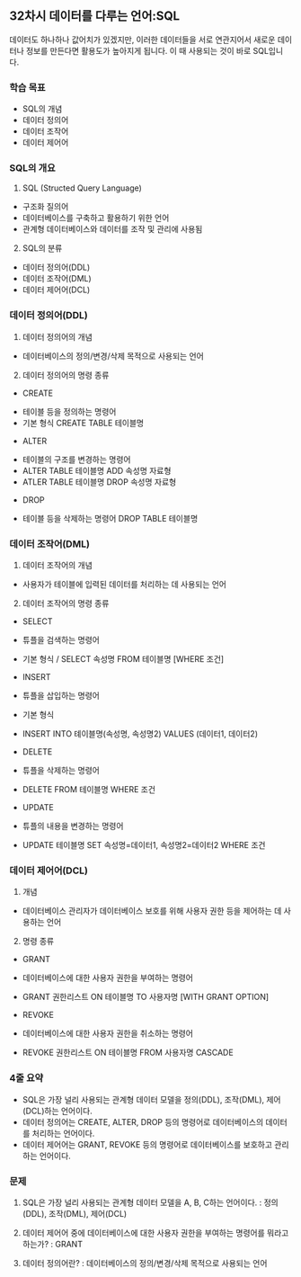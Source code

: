 ## 32차시 데이터를 다루는 언어:SQL

데이터도 하나하나 값어치가 있겠지만, 이러한 데이터들을 서로 연관지어서 새로운 데이터나 정보를 만든다면 활용도가 높아지게 됩니다. 이 때 사용되는 것이 바로 SQL입니다.

### 학습 목표
- SQL의 개념
- 데이터 정의어
- 데이터 조작어
- 데이터 제어어

### SQL의 개요
1) SQL (Structed Query Language)
- 구조화 질의어
- 데이터베이스를 구축하고 활용하기 위한 언어
- 관계형 데이터베이스와 데이터를 조작 및 관리에 사용됨

2) SQL의 분류
- 데이터 정의어(DDL)
- 데이터 조작어(DML)
- 데이터 제어어(DCL)

### 데이터 정의어(DDL)
1) 데이터 정의어의 개념
- 데이터베이스의 정의/변경/삭제 목적으로 사용되는 언어

2) 데이터 정의어의 명령 종류
* CREATE
- 테이블 등을 정의하는 명령어
- 기본 형식
CREATE TABLE 테이블명
* ALTER
- 테이블의 구조를 변경하는 명령어
- ALTER TABLE 테이블명 ADD 속성명 자료형
- ATLER TABLE 테이블명 DROP 속성명 자료형

* DROP
- 테이블 등을 삭제하는 명령어
DROP TABLE 테이블명

### 데이터 조작어(DML)


1) 데이터 조작어의 개념
- 사용자가 테이블에 입력된 데이터를 처리하는 데 사용되는 언어
2) 데이터 조작어의 명령 종류
- SELECT
- 튜플을 검색하는 명령어
- 기본 형식 / SELECT 속성명 FROM 테이블명 [WHERE 조건]

- INSERT
- 튜플을 삽입하는 명령어
- 기본 형식
- INSERT INTO 톄이블명(속성명, 속성명2) VALUES (데이터1, 데이터2)

- DELETE
- 튜플을 삭제하는 명령어
- DELETE FROM 테이블명 WHERE 조건 

- UPDATE
- 튜플의 내용을 변경하는 명령어
- UPDATE 테이블명 SET 속성명=데이터1, 속성명2=데이터2 WHERE 조건

### 데이터 제어어(DCL)

1) 개념
- 데이터베이스 관리자가 데이터베이스 보호를 위해 사용자 권한 등을 제어하는 데 사용하는 언어
2) 명령 종류
- GRANT
-  데이터베이스에 대한 사용자 권한을 부여하는 명령어
- GRANT 권한리스트 ON 테이블명 TO 사용자명 [WITH GRANT OPTION]

- REVOKE
- 데이터베이스에 대한 사용자 권한을 취소하는 명령어
- REVOKE 권한리스트 ON 테이블명 FROM 사용자명 CASCADE


### 4줄 요약
- SQL은 가장 널리 사용되는 관계형 데이터 모델을 정의(DDL), 조작(DML), 제어(DCL)하는 언어이다.
- 데이터 정의어는 CREATE, ALTER, DROP 등의 명령어로 데이터베이스의 데이터를 처리하는 언어이다.
- 데이터 제어어는 GRANT, REVOKE 등의 명령어로 데이터베이스를 보호하고 관리하는 언어이다.

### 문제
1. SQL은 가장 널리 사용되는 관계형 데이터 모델을 A, B, C하는 언어이다.
: 정의(DDL), 조작(DML), 제어(DCL)

2. 데이터 제어어 중에 데이터베이스에 대한 사용자 권한을 부여하는 명령어를 뭐라고 하는가?
: GRANT

3. 데이터 정의어란?
: 데이터베이스의 정의/변경/삭제 목적으로 사용되는 언어
